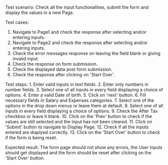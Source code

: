 Test scenario: 
    Check all the input functionalities, submit the form and display the values in 
    a new Page.

Test cases:
   1. Navigate to Page1 and check the response after selecting and/or entering inputs.
   2. Navigate to Page2 and check the response after selecting and/or entering inputs.
   3. Check the error messages response on leaving the field blank or giving invalid
        input.
   4. Check the response on form submission.
   5. Check the displayed data post form submission.
   6. Check the response after clicking on 'Start Over'.

Test steps:
    1. Enter valid inputs in text fields.
    2. Enter only numbers in number fields.
    3. Select one of all inputs in every field displaying a choice of options.
    4. Enter a valid Date of birth.
    5. Click on 'next' button.
    6. Fill necessary fields in Salary and Expenses categories.
    7. Select one of the options in the drop down menus or leave them at default.
    8. Select one of all inputs in every field displaying a choice of options.
    9. Check the After Tax checkbox or leave it blank.
    10. Click on the 'Prev' button to check if the values are still selected 
        and the input has not been cleared.
    11. Click on 'Submit' button to navigate to Display Page.
    12. Check if all the inputs entered are diaplyed correctly.
    13. Click on the 'Start Over' button to check if the form is being reset.

Expected result:
    The form page should not show any errors, the User inputs should get displayed and
    the form should be reset after clicking on the 'Start Over' button.